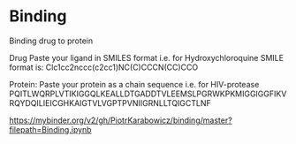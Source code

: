 # Binding
Binding drug to protein

Drug
Paste your ligand in SMILES format 
i.e. for  Hydroxychloroquine SMILE format is: Clc1cc2nccc(c2cc1)NC(C)CCCN(CC)CCO

Protein:
Paste your protein as a chain sequence
i.e. for HIV-protease PQITLWQRPLVTIKIGGQLKEALLDTGADDTVLEEMSLPGRWKPKMIGGIGGFIKVRQYDQILIEICGHKAIGTVLVGPTPVNIIGRNLLTQIGCTLNF

https://mybinder.org/v2/gh/PiotrKarabowicz/binding/master?filepath=Binding.ipynb
